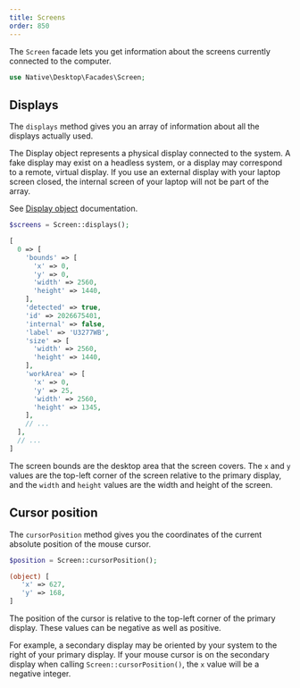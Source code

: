 ```yaml
---
title: Screens
order: 850
---
```


The `Screen` facade lets you get information about the screens currently connected to the computer.

```php
use Native\Desktop\Facades\Screen;
```

## Displays

The `displays` method gives you an array of information about all the displays actually used.

The Display object represents a physical display connected to the system. A fake display may exist on a headless system, or a display may correspond to a remote, virtual display. If you use an external display with your laptop screen closed, the internal screen of your laptop will not be part of the array.

See [Display object](https://www.electronjs.org/docs/latest/api/structures/display) documentation.

```php
$screens = Screen::displays();

[
  0 => [
    'bounds' => [
      'x' => 0,
      'y' => 0,
      'width' => 2560,
      'height' => 1440,
    ],
    'detected' => true,
    'id' => 2026675401,
    'internal' => false,
    'label' => 'U3277WB',
    'size' => [
      'width' => 2560,
      'height' => 1440,
    ],
    'workArea' => [
      'x' => 0,
      'y' => 25,
      'width' => 2560,
      'height' => 1345,
    ],
    // ...
  ],
  // ...
]
```

The screen bounds are the desktop area that the screen covers. The `x` and `y` values are the top-left corner of the screen relative to the primary display, and the `width` and `height` values are the width and height of the screen.

## Cursor position

The `cursorPosition` method gives you the coordinates of the current absolute position of the mouse cursor.

```php
$position = Screen::cursorPosition();

(object) [
   'x' => 627,
   'y' => 168,
]
```

The position of the cursor is relative to the top-left corner of the primary display. These values can be
negative as well as positive.

For example, a secondary display may be oriented by your system to the right of your primary display.
If your mouse cursor is on the secondary display when calling `Screen::cursorPosition()`, the `x` value will be a negative integer.
